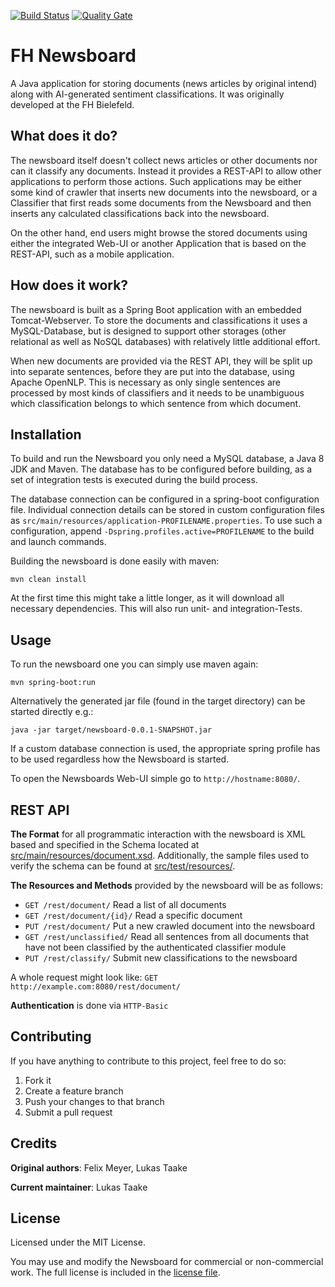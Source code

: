 [![Build Status](https://travis-ci.org/mrm1st3r/fh-newsboard.svg?branch=master)](https://travis-ci.org/mrm1st3r/fh-newsboard)
[![Quality Gate](https://sonarqube.com/api/badges/gate?key=de.fh_bielefeld:newsboard)](https://sonarqube.com/dashboard/index/de.fh_bielefeld:newsboard)
# FH Newsboard
A Java application for storing documents (news articles by original intend)
along with AI-generated sentiment classifications.
It was originally developed at the FH Bielefeld.

## What does it do?
The newsboard itself doesn't collect news articles or other documents nor can it
classify any documents.
Instead it provides a REST-API to allow other applications to perform those actions.
Such applications may be either some kind of crawler that inserts new documents into the newsboard,
or a Classifier that first reads some documents from the Newsboard and then inserts any calculated
classifications back into the newsboard.

On the other hand, end users might browse the stored documents using either the integrated Web-UI
or another Application that is based on the REST-API, such as a mobile application.

## How does it work?
The newsboard is built as a Spring Boot application with an embedded Tomcat-Webserver.
To store the documents and classifications it uses a MySQL-Database, but is designed to support
other storages (other relational as well as NoSQL databases) with relatively little additional effort. 

When new documents are provided via the REST API, they will be split up into separate sentences,
before they are put into the database, using Apache OpenNLP. This is necessary as only single sentences are processed by most kinds of classifiers
and it needs to be unambiguous which classification belongs to which sentence from which document.

## Installation
To build and run the Newsboard you only need a MySQL database, a Java 8 JDK and Maven.
The database has to be configured before building, as a set of
integration tests is executed during the build process. 

The database connection can be configured in a spring-boot configuration file.
Individual connection details can be stored in custom configuration files as `src/main/resources/application-PROFILENAME.properties`.
To use such a configuration, append `-Dspring.profiles.active=PROFILENAME` to the build and launch commands.

Building the newsboard is done easily with maven:

    mvn clean install
    
At the first time this might take a little longer, as it will download all necessary dependencies.
This will also run unit- and integration-Tests.

## Usage
To run the newsboard one you can simply use maven again: 

    mvn spring-boot:run

Alternatively the generated jar file (found in the target directory)
can be started directly e.g.:

    java -jar target/newsboard-0.0.1-SNAPSHOT.jar

If a custom database connection is used, the appropriate spring profile has to be used regardless
how the Newsboard is started.

To open the Newsboards Web-UI simple go to  `http://hostname:8080/`.

## REST API
**The Format** for all programmatic interaction with the newsboard is XML based
and specified in the Schema located at [src/main/resources/document.xsd](src/main/resources/document.xsd).
Additionally, the sample files used to verify the schema can be found at [src/test/resources/](src/test/resources/). 

**The Resources and Methods** provided by the newsboard will be as follows:

- `GET /rest/document/` Read a list of all documents
- `GET /rest/document/{id}/` Read a specific document
- `PUT /rest/document/` Put a new crawled document into the newsboard
- `GET /rest/unclassified/` Read all sentences from all documents that have
not been classified by the authenticated classifier module
- `PUT /rest/classify/` Submit new classifications to the newsboard

A whole request might look like:
`GET http://example.com:8080/rest/document/`

**Authentication** is done via `HTTP-Basic`

## Contributing
If you have anything to contribute to this project, feel free to do so:

1. Fork it
1. Create a feature branch
1. Push your changes to that branch
1. Submit a pull request

## Credits
**Original authors**: Felix Meyer, Lukas Taake

**Current maintainer**: Lukas Taake

## License
Licensed under the MIT License.

You may use and modify the Newsboard for commercial or non-commercial work.
The full license is included in the [license file](LICENSE).
